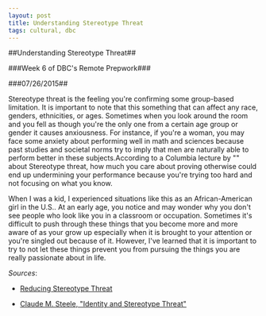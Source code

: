```yaml
---
layout: post
title: Understanding Stereotype Threat
tags: cultural, dbc
---
```

##Understanding Stereotype Threat##

###Week 6 of DBC's Remote Prepwork###

###07/26/2015##

Stereotype threat is the feeling you're confirming some group-based limitation. It is important to note that this something that can affect any race, genders, ethnicities, or ages. Sometimes when you look around the room and you fell as though you're the only one from a certain age group or gender it causes anxiousness. For instance, if you're a woman, you may face some anxiety about performing well in math and sciences because past studies and societal norms try to imply that men are naturally able to perform better in these subjects.According to a Columbia lecture by "" about Stereotype threat, how much you care about proving otherwise could end up undermining your performance because you're trying too hard and not focusing on what you know.

When I was a kid, I experienced situations like this as an African-American girl in the U.S.. At an early age, you notice and may wonder why you don't see people who look like you in a classroom or occupation. Sometimes it's difficult to push through these things that you become more and more aware of as your grow up especially when it is brought to your attention or you're singled out because of it. However, I've learned that it is important to try to not let these things prevent you from pursuing the things you are really passionate about in life.

*Sources*:

- [Reducing Stereotype Threat](http://www.reducingstereotypethreat.org/mechanisms.html)

- [Claude M. Steele, "Identity and Stereotype Threat"](https://www.youtube.com/watch?v=q1fzIuuXlkk)